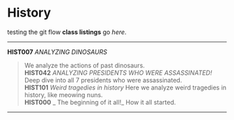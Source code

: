 # History
testing the git flow
**class listings** go _here_.

---
**HIST007** _ANALYZING DINOSAURS_
> We analyze the actions of past dinosaurs.  
**HIST042** _ANALYZING PRESIDENTS WHO WERE ASSASSINATED!_
> Deep dive into all 7 presidents who were assassinated.  
**HIST101** _Weird tragedies in history_
> Here we analyze weird tragedies in history, like meowing nuns.  
**HIST000** _ The beginning of it all!_
> How it all started.  
---

